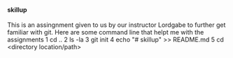 #### skillup
  This is an assingnment given to us by our instructor Lordgabe to further get familiar with git. 
     Here are some command line that helpt me with the assignments
1 cd ..
2 ls -la 
3 git init
4 echo "# skillup" >> README.md 
5 cd <directory location/path>
